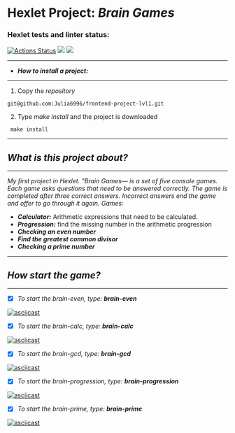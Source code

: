 # **Hexlet Project: *Brain Games***

### Hexlet tests and linter status:
[![Actions Status](https://github.com/Julia6996/frontend-project-lvl1/workflows/hexlet-check/badge.svg)](https://github.com/Julia6996/frontend-project-lvl1/actions)
<a href="https://codeclimate.com/github/codeclimate/codeclimate/maintainability"><img src="https://api.codeclimate.com/v1/badges/a99a88d28ad37a79dbf6/maintainability" /></a>
<a href="https://codeclimate.com/github/codeclimate/codeclimate/test_coverage"><img src="https://api.codeclimate.com/v1/badges/a99a88d28ad37a79dbf6/test_coverage" /></a>
___
+ ***How to install a project:***
___
1.  Copy the *repository*
```
git@github.com:Julia6996/frontend-project-lvl1.git
```
2.  Type *make install* and the project is downloaded
```
 make install
```
___
## ***What is this project about?***
___
*My first project in Hexlet. "Brain Games— is a set of five console games. Each game asks questions that need to be answered correctly. The game is completed after three correct answers. Incorrect answers end the game and offer to go through it again. Games:*
+ ***Calculator:***  Arithmetic expressions that need to be calculated.
+ ***Progression:*** find the missing number in the arithmetic progression
+ ***Checking an even number***
+ ***Find the greatest common divisor***
+ ***Checking a prime number***
___
## ***How start the game?***
___
- [x]  *To start the brain-even, type:* ***brain-even***

[![asciicast](https://asciinema.org/a/DiIADA68jP6M8JoJGQi7J6u5l.svg)](https://asciinema.org/a/DiIADA68jP6M8JoJGQi7J6u5l)

- [x] *To start the brain-calc, type:* ***brain-calc***
  
[![asciicast](https://asciinema.org/a/v0LlgenziMtJHFOJ0PFDTA8HB.svg)](https://asciinema.org/a/v0LlgenziMtJHFOJ0PFDTA8HB)

- [x] *To start the brain-gcd, type:* ***brain-gcd***
  
[![asciicast](https://asciinema.org/a/ZBW1H4jvz1z6RhXJFsqOvbfBi.svg)](https://asciinema.org/a/ZBW1H4jvz1z6RhXJFsqOvbfBi)

- [x]  *To start the brain-progression, type:* ***brain-progression***
  
[![asciicast](https://asciinema.org/a/zi78dsoZVCORKSft8XDuHtHNH.svg)](https://asciinema.org/a/zi78dsoZVCORKSft8XDuHtHNH)

- [x]  *To start the brain-prime, type:* ***brain-prime***
  
[![asciicast](https://asciinema.org/a/U0Yqz48PRzgSWFvBgInadborj.svg)](https://asciinema.org/a/U0Yqz48PRzgSWFvBgInadborj)
